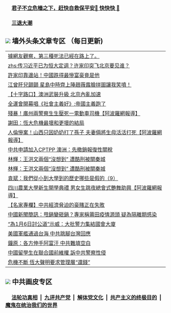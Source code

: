 
 ### &nbsp;&nbsp;&nbsp;&nbsp; [君子不立危樯之下，赶快自救保平安🍎 快快快 📩](https://github.com/pwgy/td/blob/master/README.md)

 ### &nbsp;&nbsp;&nbsp;&nbsp; [三退大潮](https://eqbpwckh.azureedge.net/?key=wjsottsjpndjwfkg&pin=65881581&ag=ogQuit&from=pw2) 

## <img src="https://img.icons8.com/cute-clipart/2x/circled-right.png"> 墙外头条文章专区 （每日更新)

<Table>
<tr><td colspan="2" align="left"><a href="https://eqbpwckh.azureedge.net/?ag=c1502709&key=wjsottsjpndjwfkg&from=pw2">據網友觀察，第三種死法已經在路上了。
</a></td></tr>
<tr><td colspan="2" align="left"><a href="https://eqbpwckh.azureedge.net/?ag=c1502619&key=wjsottsjpndjwfkg&from=pw2">zhs:传习近平已为恒大定调？许家印突飞北京要见谁？</a></td></tr>
<tr><td colspan="2" align="left"><a href="https://eqbpwckh.azureedge.net/?ag=c1502601&key=wjsottsjpndjwfkg&from=pw2">許家印靠邊站！中國跌得最慘富豪竟是他
</a></td></tr>
<tr><td colspan="2" align="left"><a href="https://eqbpwckh.azureedge.net/?ag=c1502677&key=wjsottsjpndjwfkg&from=pw2">江曾肝兒顫顫 星島中時齊上陣趙薇露臉拼圖讓我笑噴！
</a></td></tr>
<tr><td colspan="2" align="left"><a href="https://eqbpwckh.azureedge.net/?ag=c1502595&key=wjsottsjpndjwfkg&from=pw2">【十字路口】澳洲武裝升級 北京內亂加速
</a></td></tr>
<tr><td colspan="2" align="left"><a href="https://eqbpwckh.azureedge.net/?ag=c1502680&key=wjsottsjpndjwfkg&from=pw2">全運會開幕唱《社會主義好》:帝國主義跑了
</a></td></tr>
<tr><td colspan="2" align="left"><a href="https://eqbpwckh.azureedge.net/?ag=c1502615&key=wjsottsjpndjwfkg&from=pw2">殘暴！廣州兩警察生生壓死一電動車司機【阿波羅網報導】
</a></td></tr>
<tr><td colspan="2" align="left"><a href="https://eqbpwckh.azureedge.net/?ag=c1502600&key=wjsottsjpndjwfkg&from=pw2">謝田：恆大危機最壞和更壞的結局
</a></td></tr>
<tr><td colspan="2" align="left"><a href="https://eqbpwckh.azureedge.net/?ag=c1502617&key=wjsottsjpndjwfkg&from=pw2">人倫慘案！山西只因奶奶打了孫子 夫妻倆將生母活活打死【阿波羅網報導】
</a></td></tr>
<tr><td colspan="2" align="left"><a href="https://eqbpwckh.azureedge.net/?ag=c1502604&key=wjsottsjpndjwfkg&from=pw2">中共申請加入CPTPP 澳洲：先撤銷報復性關稅
</a></td></tr>
<tr><td colspan="2" align="left"><a href="https://eqbpwckh.azureedge.net/?ag=c1502694&key=wjsottsjpndjwfkg&from=pw2">林輝：王洪文兩個“沒想到” 遭酷刑被關秦城
</a></td></tr>
<tr><td colspan="2" align="left"><a href="https://eqbpwckh.azureedge.net/?ag=c1502625&key=wjsottsjpndjwfkg&from=pw2">林輝：王洪文兩個“沒想到” 遭酷刑被關秦城
</a></td></tr>
<tr><td colspan="2" align="left"><a href="https://eqbpwckh.azureedge.net/?ag=c1502599&key=wjsottsjpndjwfkg&from=pw2">袁斌：我們從小到大學到的歷史哪些是假的（9）
</a></td></tr>
<tr><td colspan="2" align="left"><a href="https://eqbpwckh.azureedge.net/?ag=c1502624&key=wjsottsjpndjwfkg&from=pw2">四川農業大學新生開學典禮 男女生跳夜總會式艷舞助興【阿波羅網報導】
</a></td></tr>
<tr><td colspan="2" align="left"><a href="https://eqbpwckh.azureedge.net/?ag=c1502706&key=wjsottsjpndjwfkg&from=pw2">【名家專欄】中共經濟脅迫的豪賭正在失敗
</a></td></tr>
<tr><td colspan="2" align="left"><a href="https://eqbpwckh.azureedge.net/?ag=c1502686&key=wjsottsjpndjwfkg&from=pw2">中國新聞簡訊：甩鍋變砸鍋？專家稱莆田疫情源頭 疑為隔離期感染
</a></td></tr>
<tr><td colspan="2" align="left"><a href="https://eqbpwckh.azureedge.net/?ag=c1502708&key=wjsottsjpndjwfkg&from=pw2">“為1月6日討公道”示威：大批警力集結國會大廈
</a></td></tr>
<tr><td colspan="2" align="left"><a href="https://eqbpwckh.azureedge.net/?ag=c1502678&key=wjsottsjpndjwfkg&from=pw2">美國軍艦通過台海 中共跳腳台灣回應
</a></td></tr>
<tr><td colspan="2" align="left"><a href="https://eqbpwckh.azureedge.net/?ag=c1502704&key=wjsottsjpndjwfkg&from=pw2">鐘原：各方伸手阿富汗 中共難填空白
</a></td></tr>
<tr><td colspan="2" align="left"><a href="https://eqbpwckh.azureedge.net/?ag=c1502695&key=wjsottsjpndjwfkg&from=pw2">中國留學生在聯合國前維權 訴中共警察性侵
</a></td></tr>
<tr><td colspan="2" align="left"><a href="https://eqbpwckh.azureedge.net/?ag=c1502698&key=wjsottsjpndjwfkg&from=pw2">危機不斷 恆大聲明要求管理層“還錢”
</a></td></tr>
 </Table>

 ## <img src="https://img.icons8.com/cute-clipart/2x/circled-right.png"> 中共画皮专区
 ### &nbsp;&nbsp;&nbsp;&nbsp; [法轮功真相](https://github.com/begood0513/basic/blob/master/README.md) &nbsp;|&nbsp; [九评共产党](https://github.com/begood0513/9ping.md/blob/master/README.md) &nbsp;|&nbsp; [解体党文化](https://github.com/begood0513/jtdwh.md/blob/master/README.md)   &nbsp;|&nbsp; [共产主义的终极目的](https://github.com/begood0513/gczydzjmd.md/blob/master/README.md) &nbsp;|&nbsp; [魔鬼在统治我们的世界](https://github.com/begood0513/gczydzjmd.md/blob/master/README.md) 
